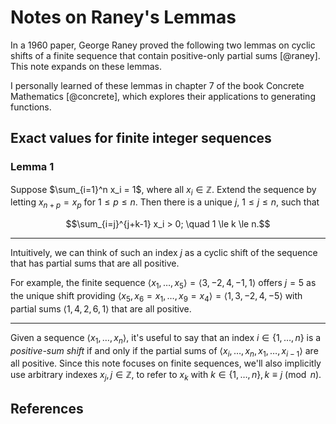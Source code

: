 # Notes on Raney's Lemmas

In a 1960 paper, George Raney proved
the following two lemmas on cyclic shifts of a finite sequence
that contain positive-only partial sums [@raney].
This note expands on these lemmas.

I personally learned of these lemmas in chapter 7 of
the book Concrete Mathematics [@concrete],
which explores their applications to generating functions.

## Exact values for finite integer sequences

### Lemma 1

Suppose $\sum_{i=1}^n x_i = 1$, where all $x_i\in\mathbb{Z}$.
Extend the sequence by letting $x_{n+p}=x_p$ for $1\le p\le n$.
Then there is a unique $j$, $1 \le j \le n$, such that

$$\sum_{i=j}^{j+k-1} x_i > 0; \quad 1 \le k \le n.$$

---

Intuitively, we can think of such an index $j$ as a cyclic shift
of the sequence that has partial sums that are all positive.

For example, the finite sequence
$\langle x_1, \ldots, x_5\rangle = \langle 3, -2, 4, -1, 1 \rangle$
offers $j=5$ as the unique shift providing
$\langle x_5, x_6=x_1, \ldots, x_9=x_4\rangle = \langle 1, 3, -2, 4, -5\rangle$
with partial sums
$\langle 1, 4, 2, 6, 1\rangle$ that are all positive.

---

Given a sequence $\langle x_1, \ldots, x_n\rangle$, it's useful to say that
an index $i \in \{1,\ldots, n\}$ is a *positive-sum shift* if and only if
the partial sums of $\langle x_i, \ldots, x_n, x_1, \ldots, x_{i-1}\rangle$
are all positive. Since this note focuses on finite sequences, we'll also
implicitly use arbitrary indexes $x_j, j\in\mathbb{Z}$, to refer to
$x_k$ with $k\in \{1, \ldots, n\}, k\equiv j \pmod n$.

## References

